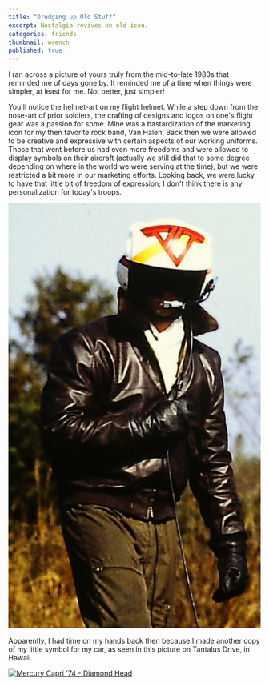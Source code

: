 ```yaml
---
title: "Dredging up Old Stuff"
excerpt: Nostalgia revives an old icon.
categories: friends
thumbnail: wrench
published: true
---
```


I ran across a picture of yours truly from the mid-to-late 1980s that reminded me of days gone by. It reminded me of a time when things were simpler, at least for me. Not better, just simpler! 

You'll notice the helmet-art on my flight helmet. While a step down from the nose-art of prior soldiers, the crafting of designs and logos on one's flight gear was a passion for some. Mine was a bastardization of the marketing icon for my then favorite rock band, Van Halen. Back then we were allowed to be creative and expressive with certain aspects of our working uniforms. Those that went before us had even more freedoms and were allowed to display symbols on their aircraft (actually we still did that to some degree depending on where in the world we were serving at the time), but we were restricted a bit more in our marketing efforts. Looking back, we were lucky to have that little bit of freedom of expression; I don't think there is any personalization for today's troops.

![Circa 1986](/images/jg_crewchief.png)

Apparently, I had time on my hands back then because I made another copy of my little symbol for my car, as seen in this picture on Tantalus Drive, in Hawaii.

<a data-flickr-embed="true"  href="https://www.flickr.com/photos/15699641@N00/29916280077/in/album-72157700048238741/" title="Mercury Capri &#x27;74 - Diamond Head"><img src="https://farm2.staticflickr.com/1905/29916280077_b4475b35b7.jpg" width="500" height="333" alt="Mercury Capri &#x27;74 - Diamond Head"></a>
